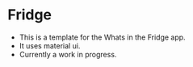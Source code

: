 # Fridge

- This is a template for the Whats in the Fridge app.
- It uses material ui.
- Currently a work in progress.

